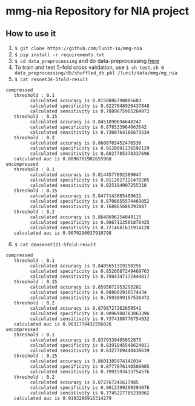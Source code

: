 
# mmg-nia Repository for NIA project    
    
## How to use it 
1. `$ git clone https://github.com/lunit-io/mmg-nia`  
2. `$ pip install -r requirements.txt` 
3. `$ cd data_preprocessing` and do data-preprocessing [here](https://github.com/lunit-io/mmg-model-nia/tree/master/data_preprocessing)
4. To train and test 5-fold cross validation, use `$ sh test.sh 0 data_preprocessing/db/shuffled_db.pkl /lunit/data/mmg/mg_nia`  
5. `$ cat resnet34-5fold-result`  
```  
compressed
   threshold : 0.1
         calculated accuracy is 0.8150886790885683
         calculated specificity is 0.8227048930437848
         calculated sensitivity is 0.7889675985264972
   threshold : 0.15
         calculated accuracy is 0.8451890694648247
         calculated specificity is 0.878533964063642
         calculated sensitivity is 0.7308764166673534
   threshold : 0.2
         calculated accuracy is 0.8608703452476536
         calculated specificity is 0.9128091136592129
         calculated sensitivity is 0.6827785378337696
   calculated auc is 0.8896701982655968
uncompressed
   threshold : 0.1
         calculated accuracy is 0.8144577092389047
         calculated specificity is 0.8112627121478205
         calculated sensitivity is 0.825194007255318
   threshold : 0.15
         calculated accuracy is 0.8477143885489631
         calculated specificity is 0.8706655574469052
         calculated sensitivity is 0.768865680293087
   threshold : 0.2
         calculated accuracy is 0.8648696254049115
         calculated specificity is 0.9067113501876425
         calculated sensitivity is 0.7214681631914128
   calculated auc is 0.9070296037910798
```  
6. `$ cat densenet121-5fold-result`  
```  
compressed
   threshold : 0.1
         calculated accuracy is 0.8405651319250256
         calculated specificity is 0.8526687249469763
         calculated sensitivity is 0.7984347172444817
   threshold : 0.15
         calculated accuracy is 0.8595072953293281
         calculated specificity is 0.888602910574434
         calculated sensitivity is 0.7593899157536472
   threshold : 0.2
         calculated accuracy is 0.8708727262659541
         calculated specificity is 0.9096908783863396
         calculated sensitivity is 0.7374108776754932
   calculated auc is 0.9031778432556026
uncompressed
   threshold : 0.1
         calculated accuracy is 0.8379339405852875
         calculated specificity is 0.8391845548624011
         calculated sensitivity is 0.8327769440438639
   threshold : 0.15
         calculated accuracy is 0.8601385974141034
         calculated specificity is 0.8777076140580005
         calculated sensitivity is 0.7991593433754576
   threshold : 0.2
         calculated accuracy is 0.872767241617985
         calculated specificity is 0.9012399299294076
         calculated sensitivity is 0.7745227785230062
   calculated auc is 0.9193286916314279
```
